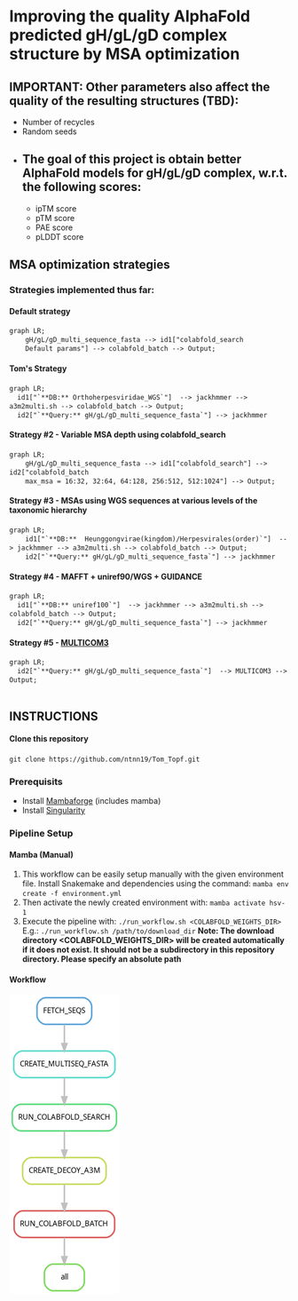 # Improving the quality AlphaFold predicted gH/gL/gD complex structure by MSA optimization

## IMPORTANT: Other parameters also affect the quality of the resulting structures (TBD):
  - Number of recycles
  - Random seeds 
- ## The goal of this project is obtain better AlphaFold models for gH/gL/gD complex, w.r.t. the following scores:
  - ipTM score
  - pTM score
  - PAE score
  - pLDDT score

## MSA optimization strategies
### Strategies implemented thus far:
#### Default strategy
```mermaid
graph LR;
    gH/gL/gD_multi_sequence_fasta --> id1["colabfold_search
    Default params"] --> colabfold_batch --> Output;
```
#### Tom's Strategy
```mermaid
graph LR;
  id1["`**DB:** Orthoherpesviridae_WGS`"]  --> jackhmmer --> a3m2multi.sh --> colabfold_batch --> Output;
  id2["`**Query:** gH/gL/gD_multi_sequence_fasta`"] --> jackhmmer
```
#### Strategy #2 - Variable MSA depth using colabfold_search
```mermaid
graph LR;
    gH/gL/gD_multi_sequence_fasta --> id1["colabfold_search"] --> id2["colabfold_batch
    max_msa = 16:32, 32:64, 64:128, 256:512, 512:1024"] --> Output;
```
#### Strategy #3 - MSAs using WGS sequences at various levels of the taxonomic hierarchy
```mermaid
graph LR;
    id1["`**DB:**  Heunggongvirae(kingdom)/Herpesvirales(order)`"]  --> jackhmmer --> a3m2multi.sh --> colabfold_batch --> Output;
    id2["`**Query:** gH/gL/gD_multi_sequence_fasta`"] --> jackhmmer
```

#### Strategy #4 - MAFFT + uniref90/WGS + GUIDANCE 
```mermaid
graph LR;
  id1["`**DB:** uniref100`"]  --> jackhmmer --> a3m2multi.sh --> colabfold_batch --> Output;
  id2["`**Query:** gH/gL/gD_multi_sequence_fasta`"] --> jackhmmer
```

#### Strategy #5 - [MULTICOM3](https://www.nature.com/articles/s42004-023-00991-6#Tab3) 
```mermaid
graph LR;
  id2["`**Query:** gH/gL/gD_multi_sequence_fasta`"]  --> MULTICOM3 --> Output;
  
```

## INSTRUCTIONS
#### Clone this repository
`git clone https://github.com/ntnn19/Tom_Topf.git`
### Prerequisits

- Install [Mambaforge](https://github.com/conda-forge/miniforge#mambaforge) (includes mamba)
- Install [Singularity](https://docs.sylabs.io/guides/4.1/user-guide/)


### Pipeline Setup
#### Mamba (Manual)
1. This workflow can be easily setup manually with the given environment file. Install Snakemake and dependencies using the command:
`mamba env create -f environment.yml`
2. Then activate the newly created environment with:
`mamba activate hsv-1`
3. Execute the pipeline with:
`./run_workflow.sh <COLABFOLD_WEIGHTS_DIR>`
E.g.:
`./run_workflow.sh /path/to/download_dir`
**Note: The download directory <COLABFOLD_WEIGHTS_DIR> will be created automatically if it does not exist. It should not be a subdirectory in this repository directory.
Please specify an absolute path** 
#### Workflow
![](dag.png)